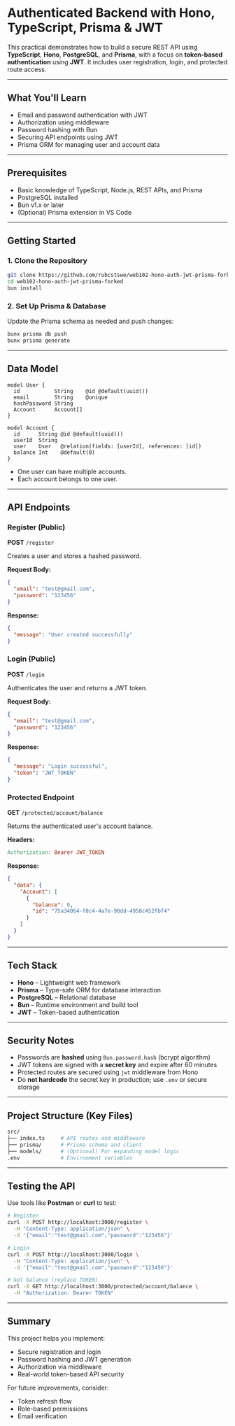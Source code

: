 # Authenticated Backend with Hono, TypeScript, Prisma & JWT

This practical demonstrates how to build a secure REST API using **TypeScript**, **Hono**, **PostgreSQL**, and **Prisma**, with a focus on **token-based authentication** using **JWT**. It includes user registration, login, and protected route access.

---

## What You'll Learn

- Email and password authentication with JWT
- Authorization using middleware
- Password hashing with Bun
- Securing API endpoints using JWT
- Prisma ORM for managing user and account data

---

## Prerequisites

- Basic knowledge of TypeScript, Node.js, REST APIs, and Prisma
- PostgreSQL installed
- Bun v1.x or later
- (Optional) Prisma extension in VS Code

---

## Getting Started

### 1. Clone the Repository

```bash
git clone https://github.com/rubcstswe/web102-hono-auth-jwt-prisma-forked.git
cd web102-hono-auth-jwt-prisma-forked
bun install
```

### 2. Set Up Prisma & Database

Update the Prisma schema as needed and push changes:

```bash
bunx prisma db push
bunx prisma generate
```

---

## Data Model

```prisma
model User {
  id           String    @id @default(uuid())
  email        String    @unique
  hashPassword String
  Account      Account[]
}

model Account {
  id      String @id @default(uuid())
  userId  String
  user    User   @relation(fields: [userId], references: [id])
  balance Int    @default(0)
}
```

- One user can have multiple accounts.
- Each account belongs to one user.

---

## API Endpoints

### Register (Public)

**POST** `/register`

Creates a user and stores a hashed password.

**Request Body:**
```json
{
  "email": "test@gmail.com",
  "password": "123456"
}
```

**Response:**
```json
{
  "message": "User created successfully"
}
```

### Login (Public)

**POST** `/login`

Authenticates the user and returns a JWT token.

**Request Body:**
```json
{
  "email": "test@gmail.com",
  "password": "123456"
}
```

**Response:**
```json
{
  "message": "Login successful",
  "token": "JWT_TOKEN"
}
```

### Protected Endpoint

**GET** `/protected/account/balance`

Returns the authenticated user's account balance.

**Headers:**
```makefile
Authorization: Bearer JWT_TOKEN
```

**Response:**
```json
{
  "data": {
    "Account": [
      {
        "balance": 0,
        "id": "75a34064-f8c4-4a7e-90dd-4958c452fbf4"
      }
    ]
  }
}
```

---

## Tech Stack

- **Hono** – Lightweight web framework
- **Prisma** – Type-safe ORM for database interaction
- **PostgreSQL** – Relational database
- **Bun** – Runtime environment and build tool
- **JWT** – Token-based authentication

---

## Security Notes

- Passwords are **hashed** using `Bun.password.hash` (bcrypt algorithm)
- JWT tokens are signed with a **secret key** and expire after 60 minutes
- Protected routes are secured using `jwt` middleware from Hono
- Do **not hardcode** the secret key in production; use `.env` or secure storage

---

## Project Structure (Key Files)

```bash
src/
├── index.ts     # API routes and middleware
├── prisma/      # Prisma schema and client
├── models/      # (Optional) For expanding model logic
.env             # Environment variables
```

---

## Testing the API

Use tools like **Postman** or **curl** to test:

```bash
# Register
curl -X POST http://localhost:3000/register \
  -H "Content-Type: application/json" \
  -d '{"email":"test@gmail.com","password":"123456"}'

# Login
curl -X POST http://localhost:3000/login \
  -H "Content-Type: application/json" \
  -d '{"email":"test@gmail.com","password":"123456"}'

# Get balance (replace TOKEN)
curl -X GET http://localhost:3000/protected/account/balance \
  -H "Authorization: Bearer TOKEN"
```

---

## Summary

This project helps you implement:
- Secure registration and login
- Password hashing and JWT generation
- Authorization via middleware
- Real-world token-based API security

For future improvements, consider:
- Token refresh flow
- Role-based permissions
- Email verification